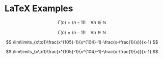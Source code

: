 # LaTeX Examples

$$\Gamma(n) = (n-1)!\quad\forall n\in\mathbb N$$

$$
\Gamma(n) = (n-1)!\quad\forall n\in\mathbb N
$$

$$ \lim\limits_{x\to1}\frac{x^{105}-1}{x^{104}-1}-\frac{x-\frac{1}{x}}{x-1} $$


$$
\lim\limits_{x\to1}\frac{x^{105}-1}{x^{104}-1}-\frac{x-\frac{1}{x}}{x-1} 
$$


